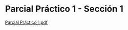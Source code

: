# Parcial Práctico 1 - Sección 1

[Parcial Práctico 1.pdf](https://github.com/JuanManuelJaureguiRozo/202220_S1_Parcial_Practico_1/files/9633232/Parcial.Practico.1.pdf)

